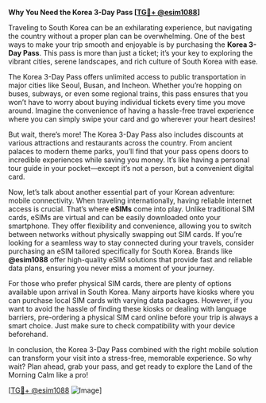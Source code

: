 **Why You Need the Korea 3-Day Pass [[TG💪+ @esim1088](https://t.me/s/esim1088)]**

Traveling to South Korea can be an exhilarating experience, but navigating the country without a proper plan can be overwhelming. One of the best ways to make your trip smooth and enjoyable is by purchasing the **Korea 3-Day Pass**. This pass is more than just a ticket; it’s your key to exploring the vibrant cities, serene landscapes, and rich culture of South Korea with ease.

The Korea 3-Day Pass offers unlimited access to public transportation in major cities like Seoul, Busan, and Incheon. Whether you’re hopping on buses, subways, or even some regional trains, this pass ensures that you won’t have to worry about buying individual tickets every time you move around. Imagine the convenience of having a hassle-free travel experience where you can simply swipe your card and go wherever your heart desires!

But wait, there’s more! The Korea 3-Day Pass also includes discounts at various attractions and restaurants across the country. From ancient palaces to modern theme parks, you’ll find that your pass opens doors to incredible experiences while saving you money. It’s like having a personal tour guide in your pocket—except it’s not a person, but a convenient digital card.

Now, let’s talk about another essential part of your Korean adventure: mobile connectivity. When traveling internationally, having reliable internet access is crucial. That’s where **eSIMs** come into play. Unlike traditional SIM cards, eSIMs are virtual and can be easily downloaded onto your smartphone. They offer flexibility and convenience, allowing you to switch between networks without physically swapping out SIM cards. If you’re looking for a seamless way to stay connected during your travels, consider purchasing an eSIM tailored specifically for South Korea. Brands like **@esim1088** offer high-quality eSIM solutions that provide fast and reliable data plans, ensuring you never miss a moment of your journey.

For those who prefer physical SIM cards, there are plenty of options available upon arrival in South Korea. Many airports have kiosks where you can purchase local SIM cards with varying data packages. However, if you want to avoid the hassle of finding these kiosks or dealing with language barriers, pre-ordering a physical SIM card online before your trip is always a smart choice. Just make sure to check compatibility with your device beforehand.

In conclusion, the Korea 3-Day Pass combined with the right mobile solution can transform your visit into a stress-free, memorable experience. So why wait? Plan ahead, grab your pass, and get ready to explore the Land of the Morning Calm like a pro! 

[[TG💪+ @esim1088](https://t.me/s/esim1088) ![Image](https://i.postimg.cc/Y0z9fWf4/image.png)]